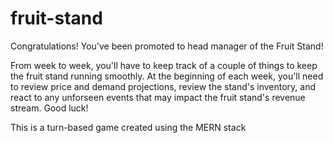 # fruit-stand
Congratulations! You've been promoted to head manager of the Fruit Stand! 

From week to week, you'll have to keep track of a couple of things to keep the fruit stand running smoothly. At the beginning of each week, you'll need to review price and demand projections, review the stand's inventory, and react to any unforseen events that may impact the fruit stand's revenue stream. Good luck!

This is a turn-based game created using the MERN stack
